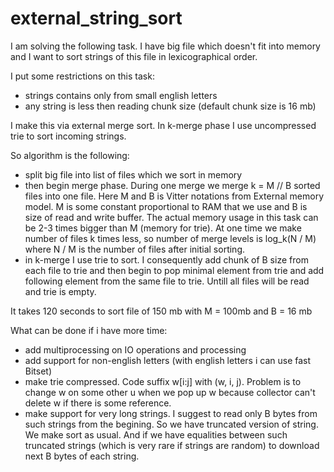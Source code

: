 # external_string_sort
I am solving the following task. I have big file which doesn't fit into memory and I want to sort strings of this file in lexicographical order.

I put some restrictions on this task:
- strings contains only from small english letters
- any string is less then reading chunk size (default chunk size is 16 mb)

I make this via external merge sort. In k-merge phase I use uncompressed trie to sort incoming strings. 

So algorithm is the following:
- split big file into list of files which we sort in memory
- then begin merge phase. During one merge we merge k = M // B sorted files into one file. Here M and B is Vitter notations from External memory model. 
M is some constant proportional to RAM that we use and B is size of read and write buffer.  The actual memory usage in this task can be 2-3 times 
bigger than M (memory for trie). At one time we make number of files k times less, so number of merge levels is log_k(N / M) where N / M is the number
of files after initial sorting.
- in k-merge I use trie to sort. I consequently add chunk of B size from each file to trie and then begin to pop minimal element 
from trie and add following element from the same file to trie. Untill all files will be read and trie is empty. 

It takes 120 seconds to sort file of 150 mb with M = 100mb and B = 16 mb

 What can be done if i have more time:
 - add multiprocessing on IO operations and processing
 - add support for non-english letters (with english letters i can use fast Bitset)
 - make trie compressed. Code suffix w[i:j] with (w, i, j). Problem is to change w on some other u when we pop up
 w because collector can't delete w if there is some reference.
 - make support for very long strings. I suggest to read only B bytes from such strings from the begining. So we have
  truncated version of string. We make sort as usual. And if we have equalities between
 such truncated strings (which is very rare if strings are random) to download next B bytes of each string.